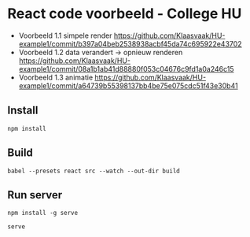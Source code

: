 # React code voorbeeld - College HU

- Voorbeeld 1.1 simpele render https://github.com/Klaasvaak/HU-example1/commit/b397a04beb2538938acbf45da74c695922e43702
- Voorbeeld 1.2 data verandert -> opnieuw renderen https://github.com/Klaasvaak/HU-example1/commit/08a1b1ab41d88880f053c04676c9fd1a0a246c15
- Voorbeeld 1.3 animatie https://github.com/Klaasvaak/HU-example1/commit/a64739b55398137bb4be75e075cdc51f43e30b41

## Install
```
npm install
```

## Build
```
babel --presets react src --watch --out-dir build
```

## Run server
```
npm install -g serve
```


```
serve
```